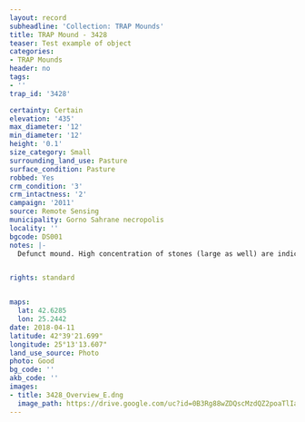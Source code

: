 ```yaml
---
layout: record
subheadline: 'Collection: TRAP Mounds'
title: TRAP Mound - 3428
teaser: Test example of object
categories:
- TRAP Mounds
header: no
tags:
- ''
trap_id: '3428'

certainty: Certain
elevation: '435'
max_diameter: '12'
min_diameter: '12'
height: '0.1'
size_category: Small
surrounding_land_use: Pasture
surface_condition: Pasture
robbed: Yes
crm_condition: '3'
crm_intactness: '2'
campaign: '2011'
source: Remote Sensing
municipality: Gorno Sahrane necropolis
locality: ''
bgcode: DS001
notes: |-
  Defunct mound. High concentration of stones (large as well) are indicative of former presence of larger mound. Also some robbers' trench's confirming this, bu still hard to determine whether site is truly a mound or not.


rights: standard


maps:
  lat: 42.6285
  lon: 25.2442
date: 2018-04-11
latitude: 42°39'21.699"
longitude: 25°13'13.607"
land_use_source: Photo
photo: Good
bg_code: ''
akb_code: ''
images:
- title: 3428_Overview_E.dng
  image_path: https://drive.google.com/uc?id=0B3Rg88wZDQscMzdQZ2poaTlIanM
---
```


